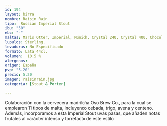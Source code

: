 ```yaml
---
id: 194
layout: birra
nombre: Raisin Rain
tipo:  Russian Imperial Stout
ibu: "50"
ebc: "-"
maltas: Maris Otter, Imperial, Múnich, Crystal 240, Crystal 400, Chocolate, Brown, Roasted, Centeno, Trigo y Avena.
lupulos: Sterling.
levaduras: No Especificado
formato: Lata 44cl.
volumen:  10.5 %
alergenos: 
origen: España
pvp: "5.20"
precio: 5.20
imagen: raisinrain.jpg
categoria: [Stout_&_Porter]

---
```

Colaboración con la cervecera madrileña Oso Brew Co., para la cual se emplearon 11 tipos de malta, incluyendo cebada, trigo, avena y centeno. Además, incorporamos a esta Imperial Stout uvas pasas, que añaden notas frutales al carácter intenso y torrefacto de este estilo